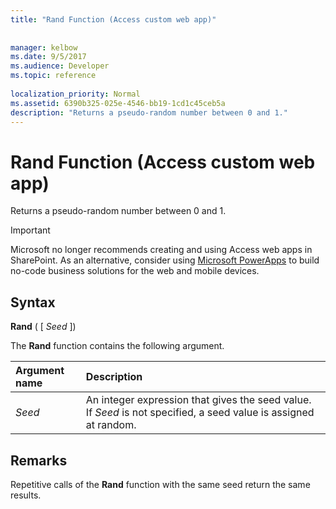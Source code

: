 ```yaml
---
title: "Rand Function (Access custom web app)"
 
 
manager: kelbow
ms.date: 9/5/2017
ms.audience: Developer
ms.topic: reference
  
localization_priority: Normal
ms.assetid: 6390b325-025e-4546-bb19-1cd1c45ceb5a
description: "Returns a pseudo-random number between 0 and 1."
---
```


# Rand Function (Access custom web app)

Returns a pseudo-random number between 0 and 1.
  
> [!IMPORTANT]
> Microsoft no longer recommends creating and using Access web apps in SharePoint. As an alternative, consider using [Microsoft PowerApps](https://powerapps.microsoft.com/en-us/) to build no-code business solutions for the web and mobile devices. 
  
## Syntax

 **Rand** ( [  *Seed*  ]) 
  
The **Rand** function contains the following argument. 
  
|**Argument name**|**Description**|
|:-----|:-----|
| *Seed*  <br/> |An integer expression that gives the seed value. If  *Seed*  is not specified, a seed value is assigned at random.  <br/> |
   
## Remarks

Repetitive calls of the **Rand** function with the same seed return the same results. 
  

